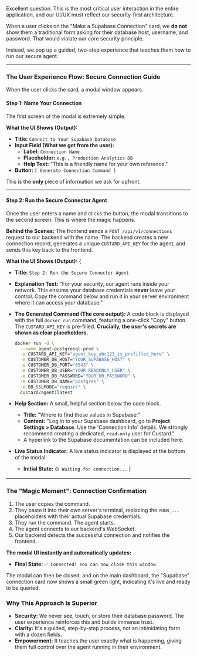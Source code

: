 Excellent question. This is the most critical user interaction in the entire application, and our UI/UX must reflect our security-first architecture.

When a user clicks on the "Make a Supabase Connection" card, we **do not** show them a traditional form asking for their database host, username, and password. That would violate our core security principle.

Instead, we pop up a guided, two-step experience that teaches them how to run our secure agent.

---

### The User Experience Flow: Secure Connection Guide

When the user clicks the card, a modal window appears.

#### **Step 1: Name Your Connection**

The first screen of the modal is extremely simple.

**What the UI Shows (Output):**
*   **Title:** `Connect to Your Supabase Database`
*   **Input Field (What we get from the user):**
    *   **Label:** `Connection Name`
    *   **Placeholder:** `e.g., Production Analytics DB`
    *   **Help Text:** "This is a friendly name for your own reference."
*   **Button:** `[ Generate Connection Command ]`

This is the **only** piece of information we ask for upfront.



---

#### **Step 2: Run the Secure Connector Agent**

Once the user enters a name and clicks the button, the modal transitions to the second screen. This is where the magic happens.

**Behind the Scenes:** The frontend sends a `POST /api/v1/connections` request to our backend with the name. The backend creates a new connection record, generates a unique `CUSTARD_API_KEY` for the agent, and sends this key back to the frontend.

**What the UI Shows (Output):**
{
*   **Title:** `Step 2: Run the Secure Connector Agent`
*   **Explanation Text:** "For your security, our agent runs inside your network. This ensures your database credentials **never** leave your control. Copy the command below and run it in your server environment where it can access your database."

*   **The Generated Command (The core output):**
    A code block is displayed with the full `docker run` command, featuring a one-click "Copy" button. The `CUSTARD_API_KEY` is pre-filled. **Crucially, the user's secrets are shown as clear placeholders.**

    ```bash
    docker run -d \
      --name agent-postgresql-prod \
      -e CUSTARD_API_KEY="agent_key_abc123_is_prefilled_here" \
      -e CUSTOMER_DB_HOST="YOUR_SUPABASE_HOST" \
      -e CUSTOMER_DB_PORT="6543" \
      -e CUSTOMER_DB_USER="YOUR_READONLY_USER" \
      -e CUSTOMER_DB_PASSWORD="YOUR_DB_PASSWORD" \
      -e CUSTOMER_DB_NAME="postgres" \
      -e DB_SSLMODE="require" \
      custard/agent:latest
    ```

*   **Help Section:** A small, helpful section below the code block.
    *   **Title:** "Where to find these values in Supabase:"
    *   **Content:** "Log in to your Supabase dashboard, go to **Project Settings > Database**. Use the 'Connection Info' details. We strongly recommend creating a dedicated, `read-only` user for Custard."
    *   A hyperlink to the Supabase documentation can be included here.

*   **Live Status Indicator:**
    A live status indicator is displayed at the bottom of the modal.
    *   **Initial State:** `🟡 Waiting for connection...`
}


---

### The "Magic Moment": Connection Confirmation

1.  The user copies the command.
2.  They paste it into their own server's terminal, replacing the `YOUR_...` placeholders with their actual Supabase credentials.
3.  They run the command. The agent starts.
4.  The agent connects to our backend's WebSocket.
5.  Our backend detects the successful connection and notifies the frontend.

**The modal UI instantly and automatically updates:**

*   **Final State:** `✅ Connected! You can now close this window.`

The modal can then be closed, and on the main dashboard, the "Supabase" connection card now shows a small green light, indicating it's live and ready to be queried.

### Why This Approach Is Superior

*   **Security:** We never see, touch, or store their database password. The user experience reinforces this and builds immense trust.
*   **Clarity:** It's a guided, step-by-step process, not an intimidating form with a dozen fields.
*   **Empowerment:** It teaches the user exactly what is happening, giving them full control over the agent running in their environment.